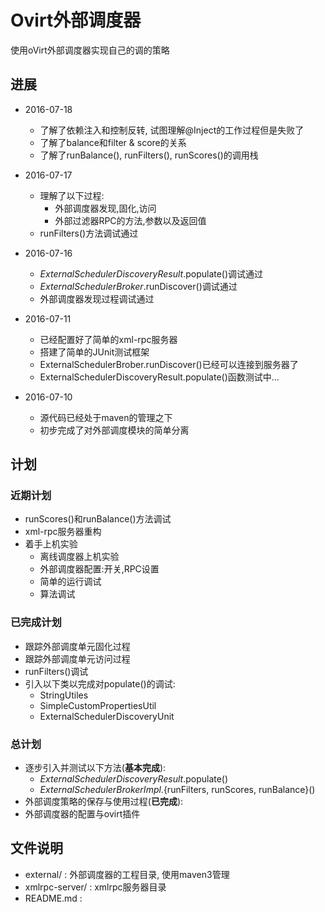 # Ovirt外部调度器

使用oVirt外部调度器实现自己的调的策略

## 进展

- 2016-07-18
    - 了解了依赖注入和控制反转, 试图理解@Inject的工作过程但是失败了
    - 了解了balance和filter & score的关系
    - 了解了runBalance(), runFilters(), runScores()的调用栈
        

- 2016-07-17
    - 理解了以下过程:
        - 外部调度器发现,固化,访问
        - 外部过滤器RPC的方法,参数以及返回值
    - runFilters()方法调试通过

- 2016-07-16
    - *ExternalSchedulerDiscoveryResult*.populate()调试通过
    - *ExternalSchedulerBroker*.runDiscover()调试通过
    - 外部调度器发现过程调试通过

- 2016-07-11
    - 已经配置好了简单的xml-rpc服务器 
    - 搭建了简单的JUnit测试框架
    - ExternalSchedulerBrober.runDiscover()已经可以连接到服务器了
    - ExternalSchedulerDiscoveryResult.populate()函数测试中...

- 2016-07-10
    - 源代码已经处于maven的管理之下
    - 初步完成了对外部调度模块的简单分离

## 计划

### 近期计划

- runScores()和runBalance()方法调试
- xml-rpc服务器重构
- 着手上机实验
    - 离线调度器上机实验
    - 外部调度器配置:开关,RPC设置
    - 简单的运行调试
    - 算法调试

### 已完成计划

- 跟踪外部调度单元固化过程
- 跟踪外部调度单元访问过程
- runFilters()调试
- 引入以下类以完成对populate()的调试:
    - StringUtiles
    - SimpleCustomPropertiesUtil
    - ExternalSchedulerDiscoveryUnit

### 总计划

- 逐步引入并测试以下方法(**基本完成**):
    - *ExternalSchedulerDiscoveryResult*.populate()
    - *ExternalSchedulerBrokerImpl*.{runFilters, runScores, runBalance}()
- 外部调度策略的保存与使用过程(**已完成**):
- 外部调度器的配置与ovirt插件

## 文件说明

- external/ : 外部调度器的工程目录, 使用maven3管理
- xmlrpc-server/ : xmlrpc服务器目录
- README.md :
